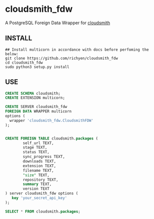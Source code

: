 # cloudsmith_fdw
A PostgreSQL Foreign Data Wrapper for [cloudsmith](https://cloudsmith.io/)

## INSTALL
```
## Install multicorn in accordance with docs before perfoming the below:
git clone https://github.com/richyen/cloudsmith_fdw
cd cloudsmith_fdw
sudo python3 setup.py install
```

## USE

```sql
CREATE SCHEMA cloudsmith;
CREATE EXTENSION multicorn;

CREATE SERVER cloudsmith_fdw
FOREIGN DATA WRAPPER multicorn
options (
  wrapper 'cloudsmith_fdw.CloudsmithFDW'
);


CREATE FOREIGN TABLE cloudsmith.packages (
        self_url TEXT,
        stage TEXT,
        status TEXT,
        sync_progress TEXT,
        downloads TEXT,
        extension TEXT,
        filename TEXT,
        "size" TEXT,
        repository TEXT,
        summary TEXT,
        version TEXT
) server cloudsmith_fdw options (
   key 'your_secret_api_key'
);

SELECT * FROM cloudsmith.packages;
```
